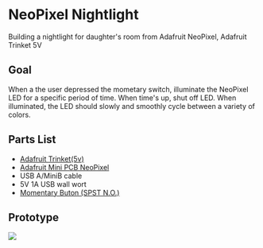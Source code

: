 # NeoPixel Nightlight

Building a nightlight for daughter's room from Adafruit NeoPixel, Adafruit Trinket 5V

## Goal

When a the user depressed the mometary switch, illuminate the NeoPixel LED for
a specific period of time. When time's up, shut off LED. When illuminated,
the LED should slowly and smoothly cycle between a variety of colors.

## Parts List

- [Adafruit Trinket(5v)](https://www.adafruit.com/product/1501)
- [Adafruit Mini PCB NeoPixel](https://www.adafruit.com/products/1612)
- USB A/MiniB cable
- 5V 1A USB wall wort
- [Momentary Buton (SPST N.O.)](https://www.sparkfun.com/products/11996)

## Prototype

![](../images/2014-07-04%2013.44.55.jpg?raw=true)
